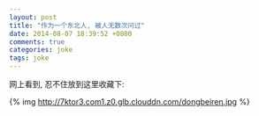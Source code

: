 ```yaml
---
layout: post
title: "作为一个东北人, 被人无数次问过"
date: 2014-08-07 18:39:52 +0800
comments: true
categories: joke
tags: joke
---
```

网上看到, 忍不住放到这里收藏下:

{% img http://7ktor3.com1.z0.glb.clouddn.com/dongbeiren.jpg %}
